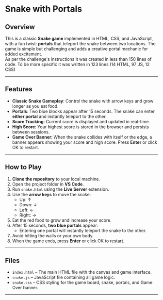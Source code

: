 # Snake with Portals

## Overview
This is a classic **Snake game** implemented in HTML, CSS, and JavaScript, with a fun twist: **portals** that teleport the snake between two locations. The game is simple but challenging and adds a creative portal mechanic for added excitement.   
As per the challenge's instructions it was created in less than 150 lines of code. To be more specific it was written in 123 lines (14 HTML, 97 JS, 12 CSS)

---

## Features
- **Classic Snake Gameplay**: Control the snake with arrow keys and grow longer as you eat food.  
- **Portals**: Two blue blocks appear after 15 seconds. The snake can enter **either portal** and instantly teleport to the other.  
- **Score Tracking**: Current score is displayed and updated in real-time.  
- **High Score**: Your highest score is stored in the browser and persists between sessions.  
- **Game Over Banner**: When the snake collides with itself or the edge, a banner appears showing your score and high score. Press **Enter** or click OK to restart.  

---

## How to Play
1. **Clone the repository** to your local machine.  
2. Open the project folder in **VS Code**.  
3. Run `snake.html` using the **Live Server** extension.  
4. Use the **arrow keys** to move the snake:  
   - Up: ↑  
   - Down: ↓  
   - Left: ←  
   - Right: →  
5. Eat the red food to grow and increase your score.  
6. After 15 seconds, **two blue portals** appear:  
   - Entering one portal will instantly teleport the snake to the other.  
7. Avoid hitting the walls or your own body.  
8. When the game ends, press **Enter** or click OK to restart.  

---

## Files
- `index.html` – The main HTML file with the canvas and game interface.  
- `snake.js` – JavaScript file containing all game logic.  
- `snake.css` – CSS styling for the game board, snake, portals, and Game Over banner.  
---

